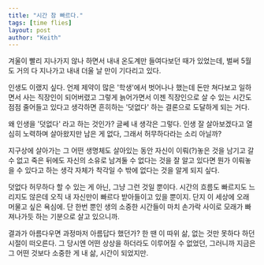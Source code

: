 ```yaml
---
title: "시간 참 빠르다."
tags: [time flies]
layout: post
author: "Keith"
---
```


겨울이 빨리 지나가지 않나 하면서 내내 온도계만 들여다보던 때가 있었는데, 벌써 5월도 거의 다 지나가고 내내 더울 날 만이 기다리고 있다.

인생도 이랬지 싶다. 언제 제약이 많은 '학생'에서 벗어나나 했는데 돈만 쳐다보고 일하면서 사는 직장인이 되어버렸고 그렇게 늙어가면서 이젠 직장인으로 살 수 있는 시간도 점점 줄어들고 있다고 생각하면 흔히하는 '덧없다' 하는 결론으로 도달하게 되는 거다.

왜 인생을 '덧없다' 라고 하는 것인가? 글쎄 내 생각은 그렇다. 인생 잘 살아보겠다고 열심히 노력하며 살아왔지만 남은 게 없다, 그래서 허무하다라는 소리 아닐까?

지구상에 살아가는 그 어떤 생명체도 살아있는 동안 자신이 이뤄(?)놓은 것을 남기고 갈 수 없고 죽은 뒤에도 자신의 소유로 남겨둘 수 없다는 것을 잘 알고 있다면 뭔가 이뤄놓을 수 있다고 하는 생각 자체가 착각일 수 밖에 없다는 것을 알게 되지 싶다. 

덧없다 허무하다 할 수 있는 게 아닌, 그냥 그런 것일 뿐이다. 시간의 흐름도 빠르지도 느리지도 않은데 오직 내 자신만이 빠르다 받아들이고 있을 뿐이지. 단지 이 세상에 오래 머물고 싶은 욕심에. 단 한번 뿐인 생의 소중한 시간들이 마치 손가락 사이로 모래가 빠져나가듯 하는 기분으로 살고 있으니까.

결과가 아름다우면 과정마저 아름답다 했던가? 한 땐 이 따위 삶, 없는 것만 못하다 하던 시절이 떠오른다. 그 당시엔 어떤 상상을 하더라도 이루어질 수 없었던, 그러니까 지금은 그 어떤 것보다 소중한 게 내 삶, 시간이 되었지만.